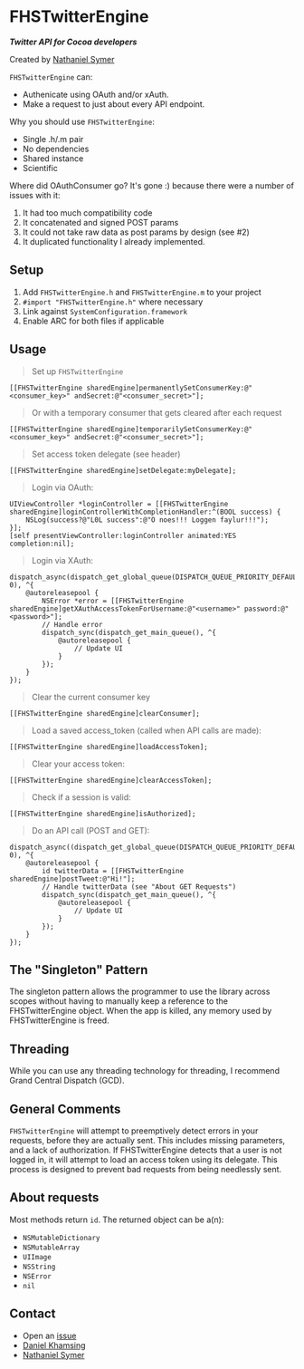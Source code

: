 FHSTwitterEngine
================

***Twitter API for Cocoa developers***

Created by [Nathaniel Symer](mailto:nate@natesymer.com)

`FHSTwitterEngine` can:

- Authenicate using OAuth and/or xAuth.
- Make a request to just about every API endpoint.

Why you should use `FHSTwitterEngine`:

- Single .h/.m pair
- No dependencies
- Shared instance
- Scientific

Where did OAuthConsumer go? It's gone :) because there were a number of issues with it:

1. It had too much compatibility code
2. It concatenated and signed POST params
3. It could not take raw data as post params by design (see #2)
4. It duplicated functionality I already implemented.

## Setup

1. Add `FHSTwitterEngine.h` and `FHSTwitterEngine.m` to your project
2. `#import "FHSTwitterEngine.h"` where necessary
3. Link against `SystemConfiguration.framework`
4. Enable ARC for both files if applicable

## Usage

> Set up `FHSTwitterEngine`

    [[FHSTwitterEngine sharedEngine]permanentlySetConsumerKey:@"<consumer_key>" andSecret:@"<consumer_secret>"];
> Or with a temporary consumer that gets cleared after each request
 
    [[FHSTwitterEngine sharedEngine]temporarilySetConsumerKey:@"<consumer_key>" andSecret:@"<consumer_secret>"];
         
> Set access token delegate (see header)

    [[FHSTwitterEngine sharedEngine]setDelegate:myDelegate]; 
    
> Login via OAuth:
    
    UIViewController *loginController = [[FHSTwitterEngine sharedEngine]loginControllerWithCompletionHandler:^(BOOL success) {
        NSLog(success?@"L0L success":@"O noes!!! Loggen faylur!!!");
    }];
    [self presentViewController:loginController animated:YES completion:nil];
    
> Login via XAuth:
    
    dispatch_async(dispatch_get_global_queue(DISPATCH_QUEUE_PRIORITY_DEFAULT, 0), ^{
    	@autoreleasepool {
    		NSError *error = [[FHSTwitterEngine sharedEngine]getXAuthAccessTokenForUsername:@"<username>" password:@"<password>"];
        	// Handle error
        	dispatch_sync(dispatch_get_main_queue(), ^{
    			@autoreleasepool {
        			// Update UI
        		}
       		});
    	}
    });
    
> Clear the current consumer key

	[[FHSTwitterEngine sharedEngine]clearConsumer];
	
> Load a saved access_token (called when API calls are made):

    [[FHSTwitterEngine sharedEngine]loadAccessToken];

> Clear your access token:

    [[FHSTwitterEngine sharedEngine]clearAccessToken];

> Check if a session is valid:

    [[FHSTwitterEngine sharedEngine]isAuthorized];
    
> Do an API call (POST and GET):

    dispatch_async((dispatch_get_global_queue(DISPATCH_QUEUE_PRIORITY_DEFAULT, 0), ^{
    	@autoreleasepool {
    		id twitterData = [[FHSTwitterEngine sharedEngine]postTweet:@"Hi!"];
    		// Handle twitterData (see "About GET Requests")
    		dispatch_sync(dispatch_get_main_queue(), ^{
    			@autoreleasepool {
        			// Update UI
        		}
       		});
    	}
    });

## The "Singleton" Pattern

The singleton pattern allows the programmer to use the library across scopes without having to manually keep a reference to the FHSTwitterEngine object. When the app is killed, any memory used by FHSTwitterEngine is freed.

## Threading

While you can use any threading technology for threading, I recommend Grand Central Dispatch (GCD).

## General Comments

`FHSTwitterEngine` will attempt to preemptively detect errors in your requests, before they are actually sent. This includes missing parameters, and a lack of authorization. If FHSTwitterEngine detects that a user is not logged in, it will attempt to load an access token using its delegate. This process is designed to prevent bad requests from being needlessly sent.

## About requests

Most methods return `id`. The returned object can be a(n):

- `NSMutableDictionary`
- `NSMutableArray`
- `UIImage`
- `NSString`
- `NSError`
- `nil`

## Contact

- Open an [issue](https://github.com/fhsjaagshs/FHSTwitterEngine/issues)
- [Daniel Khamsing](https://twitter.com/dkhamsing)
- [Nathaniel Symer](mailto:nate@natesymer.com)
